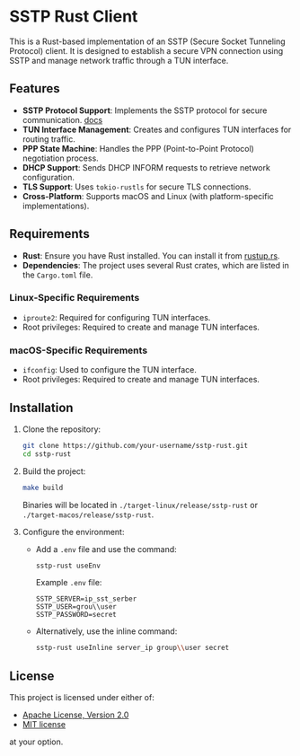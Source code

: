 # SSTP Rust Client

This is a Rust-based implementation of an SSTP (Secure Socket Tunneling Protocol) client. It is designed to establish a secure VPN connection using SSTP and manage network traffic through a TUN interface.

## Features

- **SSTP Protocol Support**: Implements the SSTP protocol for secure communication. [docs](https://learn.microsoft.com/en-us/openspecs/windows_protocols/ms-sstp/c50ed240-56f3-4309-8e0c-1644898f0ea8)
- **TUN Interface Management**: Creates and configures TUN interfaces for routing traffic.
- **PPP State Machine**: Handles the PPP (Point-to-Point Protocol) negotiation process.
- **DHCP Support**: Sends DHCP INFORM requests to retrieve network configuration.
- **TLS Support**: Uses `tokio-rustls` for secure TLS connections.
- **Cross-Platform**: Supports macOS and Linux (with platform-specific implementations).

## Requirements

- **Rust**: Ensure you have Rust installed. You can install it from [rustup.rs](https://rustup.rs/).
- **Dependencies**: The project uses several Rust crates, which are listed in the `Cargo.toml` file.

### Linux-Specific Requirements

- `iproute2`: Required for configuring TUN interfaces.
- Root privileges: Required to create and manage TUN interfaces.

### macOS-Specific Requirements

- `ifconfig`: Used to configure the TUN interface.
- Root privileges: Required to create and manage TUN interfaces.

## Installation

1. Clone the repository:
   ```bash
   git clone https://github.com/your-username/sstp-rust.git
   cd sstp-rust
   ```

2. Build the project:
   ```bash
   make build
   ```

   Binaries will be located in `./target-linux/release/sstp-rust` or `./target-macos/release/sstp-rust`.

3. Configure the environment:
   - Add a `.env` file and use the command:
     ```bash
     sstp-rust useEnv
     ```
     Example `.env` file:
     ```
     SSTP_SERVER=ip_sst_serber
     SSTP_USER=grou\\user
     SSTP_PASSWORD=secret
     ```

   - Alternatively, use the inline command:
     ```bash
     sstp-rust useInline server_ip group\\user secret
     ```

## License

This project is licensed under either of:

- [Apache License, Version 2.0](LICENSE-APACHE)
- [MIT license](LICENSE-MIT)

at your option.